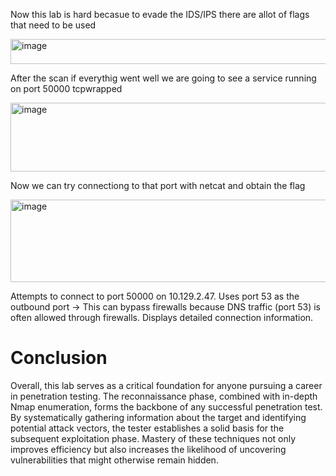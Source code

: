 Now this lab is hard becasue to evade the IDS/IPS there are allot of flags that need to be used

<img width="1033" height="40" alt="image" src="https://github.com/user-attachments/assets/1045e8c0-06e7-4e96-bc10-364b60aa9021" />

After the scan if everythig went well we are going to see a service running on port 50000 tcpwrapped

<img width="1043" height="110" alt="image" src="https://github.com/user-attachments/assets/eb78c3ee-6315-42ca-a4b8-a8b271526f2a" />

Now we can try connectiong to that port with netcat and obtain the flag

<img width="597" height="132" alt="image" src="https://github.com/user-attachments/assets/4c0f074e-8d5e-431d-99e9-b437d85a30ab" />

 Attempts to connect to port 50000 on 10.129.2.47.
 Uses port 53 as the outbound port → This can bypass firewalls because DNS traffic (port 53) is often allowed through firewalls.
 Displays detailed connection information.

 # Conclusion
Overall, this lab serves as a critical foundation for anyone pursuing a career in penetration testing. The reconnaissance phase, combined with in-depth Nmap enumeration, forms the backbone of any successful penetration test. By systematically gathering information about the target and identifying potential attack vectors, the tester establishes a solid basis for the subsequent exploitation phase. Mastery of these techniques not only improves efficiency but also increases the likelihood of uncovering vulnerabilities that might otherwise remain hidden.
